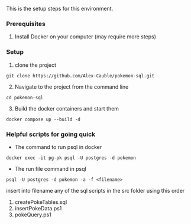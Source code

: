 This is the setup steps for this environment.
### Prerequisites
1. Install Docker on your computer (may require more steps)

### Setup
1. clone the project
```
git clone https://github.com/Alex-Cauble/pokemon-sql.git
```

2. Navigate to the project from the command line
  ```
cd pokemon-sql
```
3. Build the docker containers and start them
```
docker compose up --build -d
```

### Helpful scripts for going quick
* The command to run psql in docker
```
docker exec -it pg-pk psql -U postgres -d pokemon
```

* The run file command in psql
```
psql -U postgres -d pokemon -a -f <filename>
```
insert into filename any of the sql scripts in the src folder using this order
1. createPokeTables.sql
2. insertPokeData.ps1
3. pokeQuery.ps1
